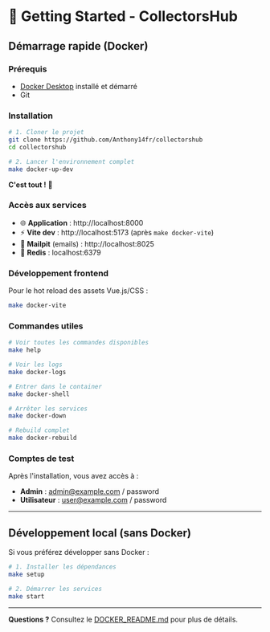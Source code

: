 # 🚀 Getting Started - CollectorsHub

## Démarrage rapide (Docker)

### Prérequis
- [Docker Desktop](https://www.docker.com/products/docker-desktop/) installé et démarré
- Git

### Installation

```bash
# 1. Cloner le projet
git clone https://github.com/Anthony14fr/collectorshub
cd collectorshub

# 2. Lancer l'environnement complet
make docker-up-dev
```

**C'est tout !** 🎉

### Accès aux services

- 🌐 **Application** : http://localhost:8000
- ⚡ **Vite dev** : http://localhost:5173 (après `make docker-vite`)
- 📧 **Mailpit** (emails) : http://localhost:8025
- 🔴 **Redis** : localhost:6379

### Développement frontend

Pour le hot reload des assets Vue.js/CSS :
```bash
make docker-vite
```

### Commandes utiles

```bash
# Voir toutes les commandes disponibles
make help

# Voir les logs
make docker-logs

# Entrer dans le container
make docker-shell

# Arrêter les services
make docker-down

# Rebuild complet
make docker-rebuild
```

### Comptes de test

Après l'installation, vous avez accès à :
- **Admin** : admin@example.com / password
- **Utilisateur** : user@example.com / password

---

## Développement local (sans Docker)

Si vous préférez développer sans Docker :

```bash
# 1. Installer les dépendances
make setup

# 2. Démarrer les services
make start
```

---

**Questions ?** Consultez le [DOCKER_README.md](DOCKER_README.md) pour plus de détails. 